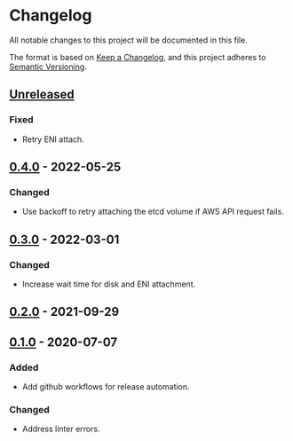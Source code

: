 # Changelog

All notable changes to this project will be documented in this file.

The format is based on [Keep a Changelog](https://keepachangelog.com/en/1.0.0/),
and this project adheres to [Semantic Versioning](https://semver.org/spec/v2.0.0.html).



## [Unreleased]

### Fixed

- Retry ENI attach.

## [0.4.0] - 2022-05-25

### Changed

- Use backoff to retry attaching the etcd volume if AWS API request fails.

## [0.3.0] - 2022-03-01

### Changed

- Increase wait time for disk and ENI attachment.

## [0.2.0] - 2021-09-29

## [0.1.0] - 2020-07-07

### Added

- Add github workflows for release automation.

### Changed

- Address linter errors.

[Unreleased]: https://github.com/giantswarm/aws-attach-etcd-dep/compare/v0.4.0...HEAD
[0.4.0]: https://github.com/giantswarm/aws-attach-etcd-dep/compare/v0.3.0...v0.4.0
[0.3.0]: https://github.com/giantswarm/aws-attach-etcd-dep/compare/v0.2.0...v0.3.0
[0.2.0]: https://github.com/giantswarm/aws-attach-etcd-dep/compare/v0.1.0...v0.2.0
[0.1.0]: https://github.com/giantswarm/aws-attach-etcd-dep/releases/tag/v0.1.0
